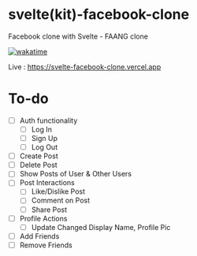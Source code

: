 # svelte(kit)-facebook-clone
 Facebook clone with Svelte - FAANG clone
 
[![wakatime](https://wakatime.com/badge/user/b6fb2664-d3b3-45a9-b201-26d9d34537db/project/e88839c4-efb1-4199-a34e-2a897deb6827.svg)](https://wakatime.com/badge/user/b6fb2664-d3b3-45a9-b201-26d9d34537db/project/e88839c4-efb1-4199-a34e-2a897deb6827)

Live : https://svelte-facebook-clone.vercel.app

# To-do
- [ ]  Auth functionality
    - [ ]  Log In
    - [ ]  Sign Up
    - [ ]  Log Out
- [ ]  Create Post
- [ ]  Delete Post
- [ ]  Show Posts of User & Other Users
- [ ]  Post Interactions
    - [ ]  Like/Dislike Post
    - [ ]  Comment on Post
    - [ ]  Share Post
- [ ]  Profile Actions
    - [ ]  Update Changed Display Name, Profile Pic
- [ ]  Add Friends
- [ ]  Remove Friends